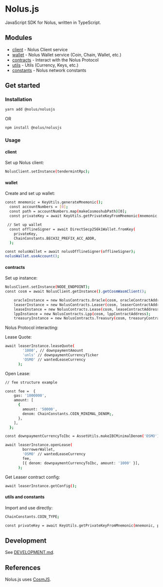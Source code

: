 # Nolus.js

JavaScript SDK for Nolus, written in TypeScript.

## Modules

* [client](src/client/) - Nolus Client service
* [wallet](src/wallet/) - Nolus Wallet service (Coin, Chain, Wallet, etc.)
* [contracts](src/contracts/) - Interact with the Nolus Protocol
* [utils](src/utils/) -  Utils (Currency, Keys, etc.)
* [constants](src/constants/) - Nolus network constants

## Get started

### Installation

```sh
yarn add @nolus/nolusjs
```

OR

```sh
npm install @nolus/nolusjs
```

### Usage

#### client

Set up Nolus client:

```sh
NolusClient.setInstance(tendermintRpc);
```

#### wallet

Create and set up wallet:

```sh
const mnemonic = KeyUtils.generateMnemonic();
  const accountNumbers = [0];
  const path = accountNumbers.map(makeCosmoshubPath)[0];
  const privateKey = await KeyUtils.getPrivateKeyFromMnemonic(mnemonic, path);

 // Set up wallet
  const offlineSigner = await DirectSecp256k1Wallet.fromKey(
    privateKey,
    ChainConstants.BECH32_PREFIX_ACC_ADDR,
  );

const nolusWallet = await nolusOfflineSigner(offlineSigner);
nolusWallet.useAccount();
```

#### contracts

Set up instance:

```sh
NolusClient.setInstance(NODE_ENDPOINT);
const cosm = await NolusClient.getInstance().getCosmWasmClient();

    oracleInstance = new NolusContracts.Oracle(cosm, oracleContractAddress);
    leaserInstance = new NolusContracts.Leaser(cosm, leaserContractAddress);
    leaseInstance = new NolusContracts.Lease(cosm, leaseContractAddress);
    lppInstance = new NolusContracts.Lpp(cosm, lppContractAddress);
    treasuryInstance = new NolusContracts.Treasury(cosm, treasuryContractAddress);
```

Nolus Protocol interacting:

Lease Quote:

```sh
await leaserInstance.leaseQuote(
        '1000', // downpaymentAmount
        'unls' // downpaymentCurrencyTicker
        'OSMO' // wantedLeaseCurrency
      );
```

Open Lease:

```sh
// fee structure example

const fee =  {
    gas: '1000000',
    amount: [
      {
        amount: '50000',
        denom: ChainConstants.COIN_MINIMAL_DENOM;,
      },
    ],
  };

const downpaymentCurrencyToIbc = AssetUtils.makeIBCMinimalDenom('OSMO');

await leaserInstance.openLease(
        borrowerWallet,
        'OSMO' // wantedLeaseCurrency
        fee,
        [{ denom: downpaymentCurrencyToIbc, amount: '1000' }],
      );
```

Get Leaser contract config:

```sh
await leaserInstance.getConfig();
```

#### utils and constants

Import and use directly:

```sh
ChainConstants.COIN_TYPE;
```

```sh
const privateKey = await KeyUtils.getPrivateKeyFromMnemonic(mnemonic, path);
```

## Development

See [DEVELOPMENT.md](DEVELOPMENT.md).

## References

Nolus.js uses [CosmJS](https://github.com/cosmos/cosmjs).